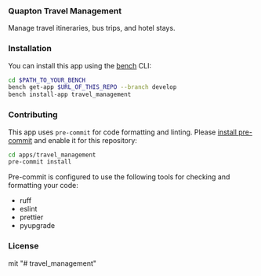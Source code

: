 ### Quapton Travel Management

Manage travel itineraries, bus trips, and hotel stays.

### Installation

You can install this app using the [bench](https://github.com/frappe/bench) CLI:

```bash
cd $PATH_TO_YOUR_BENCH
bench get-app $URL_OF_THIS_REPO --branch develop
bench install-app travel_management
```

### Contributing

This app uses `pre-commit` for code formatting and linting. Please [install pre-commit](https://pre-commit.com/#installation) and enable it for this repository:

```bash
cd apps/travel_management
pre-commit install
```

Pre-commit is configured to use the following tools for checking and formatting your code:

- ruff
- eslint
- prettier
- pyupgrade

### License

mit
"# travel_management" 
